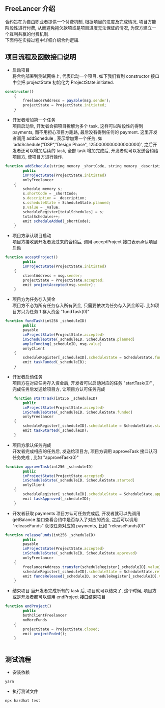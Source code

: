 ## FreeLancer 介绍    
合约旨在为自由职业者提供一个付费机制, 根据项目的进度及完成情况, 项目方能阶段性进行付费, 从而避免拖欠款项或是项目进度无法保证的情况, 为双方建立一个互利共赢的付费机制.  
下面将在实操过程中详细介绍合约逻辑.   

## 项目流程及函数接口说明    
- 启动项目  
将合约部署到测试网络上, 代表启动一个项目. 如下我们看到 constructor 接口中会把 projectState 初始化为 ProjectState.initiated.
```ts
constructor()
    {
        freelancerAddress = payable(msg.sender);
        projectState = ProjectState.initiated;
    }
```

- 开发者增加第一个任务  
项目启动后, 开发者会把项目拆解为多个 task, 这样可以阶段性的得到 payments, 而不用担心项目方跑路, 最后没有得到任何的 payment.
这里开发者调用 addSchedule , 表示增加第一个任务, 如 'addSchedule("DSP","Design Phase", 1250000000000000000)', 之后开发者还可以增加后续的 task, 全部 task 增加完成后, 开发者就可以发送合约给项目方, 使项目方进行操作.
```ts
function addSchedule(string memory _shortCode, string memory _description, uint256 _value)
        public
        inProjectState(ProjectState.initiated)
        onlyFreelancer
    {
        schedule memory s;
        s.shortCode = _shortCode;
        s.description = _description;
        s.scheduleState = ScheduleState.planned;
        s.value = _value;
        scheduleRegister[totalSchedules] = s;
        totalSchedules++;
        emit scheduleAdded(_shortCode);
    }
```

- 项目方承认项目启动  
项目方接收到开发者发过来的合约后, 调用 acceptProject 接口表示承认项目启动 
```ts
function acceptProject()
        public
        inProjectState(ProjectState.initiated)
    {
        clientAddress = msg.sender;
        projectState = ProjectState.accepted;
        emit projectAccepted(msg.sender);
    }
```

- 项目方为任务存入资金  
项目方不必为所有任务存入所有资金, 只需要依次为任务存入资金即可. 比如项目方只为任务 1 存入资金 "fundTask(0)"
```ts
function fundTask(int256 _scheduleID)
        public
        payable
        inProjectState(ProjectState.accepted)
        inScheduleState(_scheduleID, ScheduleState.planned)
        ampleFunding(_scheduleID, msg.value)
        onlyClient
    {
        scheduleRegister[_scheduleID].scheduleState = ScheduleState.funded;
        emit taskFunded(_scheduleID);
    }
```

- 开发者启动任务  
项目方在对应任务存入资金后, 开发者可以启动对应的任务 "startTask(0)" , 完成任务后发送给项目方, 让项目方认可任务完成 
```ts
    function startTask(int256 _scheduleID)
        public
        inProjectState(ProjectState.accepted)
        inScheduleState(_scheduleID, ScheduleState.funded)
        onlyFreelancer
    {
        scheduleRegister[_scheduleID].scheduleState = ScheduleState.started;
        emit taskStarted(_scheduleID);
    }
```

- 项目方承认任务完成  
开发者完成相应的任务后, 发送给项目方, 项目方调用 approveTask 接口认可任务完成 , 比如 "approveTask(0)" 
```ts
function approveTask(int256 _scheduleID)
        public
        inProjectState(ProjectState.accepted)
        inScheduleState(_scheduleID, ScheduleState.started)
        onlyClient
    {
        scheduleRegister[_scheduleID].scheduleState = ScheduleState.approved;
        emit taskApproved(_scheduleID);
    }
```

- 开发者获取 payments 
项目方认可任务完成后, 开发者就可以先调用 getBalance 接口查看合约中是否存入了对应的资金, 之后可以调用 "releaseFunds" 获取任务对应的 payments, 比如 "releaseFunds(0)"
```ts
function releaseFunds(int256 _scheduleID)
        public
        payable
        inProjectState(ProjectState.accepted)
        inScheduleState(_scheduleID, ScheduleState.approved)
        onlyFreelancer
    {
        freelancerAddress.transfer(scheduleRegister[_scheduleID].value);
        scheduleRegister[_scheduleID].scheduleState = ScheduleState.released;
        emit fundsReleased(_scheduleID, scheduleRegister[_scheduleID].value);
    }
```

- 结束项目 
当开发者完成所有的 task 后, 项目就可以结束了, 这个时候, 项目方或是开发者都可以调用 endProject 接口结束项目  
```ts
function endProject()
        public
        bothClientFreelancer
        noMoreFunds
    {
        projectState = ProjectState.closed;
        emit projectEnded();
    }
    
```

## 测试流程
- 安装依赖  
```
yarn
```

- 执行测试文件  
```
npx hardhat test
```